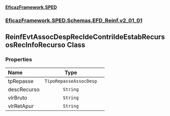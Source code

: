 #### [EficazFramework.SPED](EficazFrameworkSPED.md 'EficazFramework SPED')
### [EficazFramework.SPED.Schemas.EFD_Reinf.v2_01_01](EficazFramework.SPED.Schemas.EFD_Reinf.v2_01_01.md 'EficazFramework.SPED.Schemas.EFD_Reinf.v2_01_01')

## ReinfEvtAssocDespRecIdeContriIdeEstabRecursosRecInfoRecurso Class
### Properties

| Name | Type | |
| :--- | :---: | :--- |
| tpRepasse | `TipoRepasseAssocDesp` |  |
| descRecurso | `String` |  |
| vlrBruto | `String` |  |
| vlrRetApur | `String` |  |
